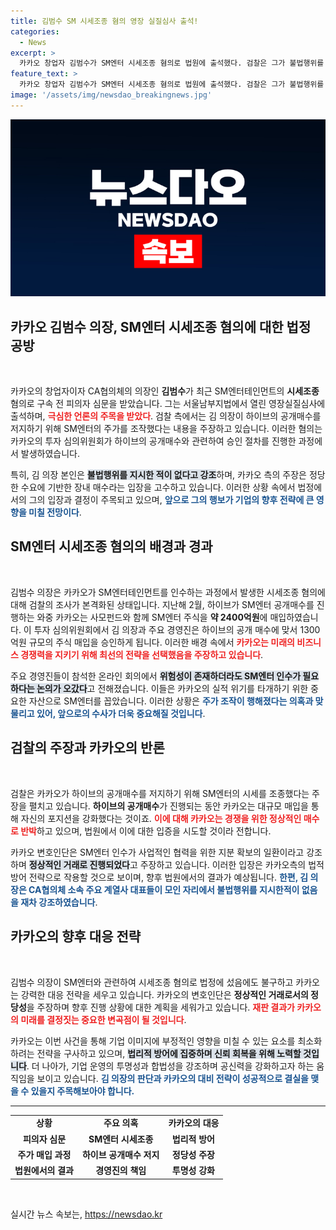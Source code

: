 ```yaml
---
title: 김범수 SM 시세조종 혐의 영장 실질심사 출석!
categories:
  - News
excerpt: >
  카카오 창업자 김범수가 SM엔터 시세조종 혐의로 법원에 출석했다. 검찰은 그가 불법행위를 승인했다 주장하며, 김 의장은 혐의를 부인하고 있다. 과연 그의 운명은?
feature_text: >
  카카오 창업자 김범수가 SM엔터 시세조종 혐의로 법원에 출석했다. 검찰은 그가 불법행위를 승인했다 주장하며, 김 의장은 혐의를 부인하고 있다. 과연 그의 운명은?
image: '/assets/img/newsdao_breakingnews.jpg'
---
```


<p><img src="/assets/img/newsdao_breakingnews.jpg" alt="ontimetimes 속보" /></p>

<h2 data-ke-size="size26">카카오 김범수 의장, SM엔터 시세조종 혐의에 대한 법정 공방</h2>

<p data-ke-size="size16">&nbsp;</p>

<p data-ke-size="size16">
카카오의 창업자이자 CA협의체의 의장인 <b>김범수</b>가 최근 SM엔터테인먼트의 <b>시세조종</b> 혐의로 구속 전 피의자 심문을 받았습니다. 그는 서울남부지법에서 열린 영장실질심사에 출석하며, <b><span style="color: #ee2323;">극심한 언론의 주목을 받았다</span></b>. 검찰 측에서는 김 의장이 하이브의 공개매수를 저지하기 위해 SM엔터의 주가를 조작했다는 내용을 주장하고 있습니다. 이러한 혐의는 카카오의 투자 심의위원회가 하이브의 공개매수와 관련하여 승인 절차를 진행한 과정에서 발생하였습니다.
</p>

<p data-ke-size="size16">
특히, 김 의장 본인은 <b><span style="background-color: #21538527;">불법행위를 지시한 적이 없다고 강조</span></b>하며, 카카오 측의 주장은 정당한 수요에 기반한 장내 매수라는 입장을 고수하고 있습니다. 이러한 상황 속에서 법정에서의 그의 입장과 결정이 주목되고 있으며, <b><span style="color: #1a5490;">앞으로 그의 행보가 기업의 향후 전략에 큰 영향을 미칠 전망이다</span></b>.
</p>

<h2 data-ke-size="size26">SM엔터 시세조종 혐의의 배경과 경과</h2>

<p data-ke-size="size16">&nbsp;</p>

<p data-ke-size="size16">
김범수 의장은 카카오가 SM엔터테인먼트를 인수하는 과정에서 발생한 시세조종 혐의에 대해 검찰의 조사가 본격화된 상태입니다. 지난해 2월, 하이브가 SM엔터 공개매수를 진행하는 와중 카카오는 사모펀드와 함께 SM엔터 주식을 <b>약 2400억원</b>에 매입하였습니다. 이 투자 심의위원회에서 김 의장과 주요 경영진은 하이브의 공개 매수에 맞서 1300억원 규모의 주식 매입을 승인하게 됩니다. 이러한 배경 속에서 <b><span style="color: #ee2323;">카카오는 미래의 비즈니스 경쟁력을 지키기 위해 최선의 전략을 선택했음을 주장하고 있습니다</span></b>.
</p>

<p data-ke-size="size16">
주요 경영진들이 참석한 온라인 회의에서 <b><span style="background-color: #21538527;">위험성이 존재하더라도 SM엔터 인수가 필요하다는 논의가 오갔다</span></b>고 전해졌습니다. 이들은 카카오의 실적 위기를 타개하기 위한 중요한 자산으로 SM엔터를 꼽았습니다. 이러한 상황은 <b><span style="color: #1a5490;">주가 조작이 행해졌다는 의혹과 맞물리고 있어, 앞으로의 수사가 더욱 중요해질 것입니다</span></b>.
</p>

<h2 data-ke-size="size26">검찰의 주장과 카카오의 반론</h2>

<p data-ke-size="size16">&nbsp;</p>

<p data-ke-size="size16">
검찰은 카카오가 하이브의 공개매수를 저지하기 위해 SM엔터의 시세를 조종했다는 주장을 펼치고 있습니다. <b>하이브의 공개매수</b>가 진행되는 동안 카카오는 대규모 매입을 통해 자신의 포지션을 강화했다는 것이죠. <b><span style="color: #ee2323;">이에 대해 카카오는 경쟁을 위한 정상적인 매수로 반박</span></b>하고 있으며, 법원에서 이에 대한 입증을 시도할 것이라 전합니다.
</p>

<p data-ke-size="size16">
카카오 변호인단은 SM엔터 인수가 사업적인 협력을 위한 지분 확보의 일환이라고 강조하며 <b><span style="background-color: #21538527;">정상적인 거래로 진행되었다</span></b>고 주장하고 있습니다. 이러한 입장은 카카오측의 법적 방어 전략으로 작용할 것으로 보이며, 향후 법원에서의 결과가 예상됩니다. <b><span style="color: #1a5490;">한편, 김 의장은 CA협의체 소속 주요 계열사 대표들이 모인 자리에서 불법행위를 지시한적이 없음을 재차 강조하였습니다</span></b>.
</p>

<h2 data-ke-size="size26">카카오의 향후 대응 전략</h2>

<p data-ke-size="size16">&nbsp;</p>

<p data-ke-size="size16">
김범수 의장이 SM엔터와 관련하여 시세조종 혐의로 법정에 섰음에도 불구하고 카카오는 강력한 대응 전략을 세우고 있습니다. 카카오의 변호인단은 <b>정상적인 거래로서의 정당성</b>을 주장하며 향후 진행 상황에 대한 계획을 세워가고 있습니다. <b><span style="color: #ee2323;">재판 결과가 카카오의 미래를 결정짓는 중요한 변곡점이 될 것입니다</span></b>.
</p>

<p data-ke-size="size16">
카카오는 이번 사건을 통해 기업 이미지에 부정적인 영향을 미칠 수 있는 요소를 최소화하려는 전략을 구사하고 있으며, <b><span style="background-color: #21538527;">법리적 방어에 집중하며 신뢰 회복을 위해 노력할 것입니다</span></b>. 더 나아가, 기업 운영의 투명성과 합법성을 강조하며 공신력을 강화하고자 하는 움직임을 보이고 있습니다. <b><span style="color: #1a5490;">김 의장의 판단과 카카오의 대비 전략이 성공적으로 결실을 맺을 수 있을지 주목해보아야 합니다.</span></b>
</p>

<hr>

<table style="width: 100%; border-collapse: collapse;">
    <tr>
        <td style="text-align: center; height: 17px;"><b>상황</b></td>
        <td style="text-align: center; height: 17px;"><b>주요 의혹</b></td>
        <td style="text-align: center; height: 17px;"><b>카카오의 대응</b></td>
    </tr>
    <tr>
        <td style="text-align: center; height: 17px;"><b>피의자 심문</b></td>
        <td style="text-align: center; height: 17px;"><b>SM엔터 시세조종</b></td>
        <td style="text-align: center; height: 17px;"><b>법리적 방어</b></td>
    </tr>
    <tr>
        <td style="text-align: center; height: 17px;"><b>주가 매입 과정</b></td>
        <td style="text-align: center; height: 17px;"><b>하이브 공개매수 저지</b></td>
        <td style="text-align: center; height: 17px;"><b>정당성 주장</b></td>
    </tr>
    <tr>
        <td style="text-align: center; height: 17px;"><b>법원에서의 결과</b></td>
        <td style="text-align: center; height: 17px;"><b>경영진의 책임</b></td>
        <td style="text-align: center; height: 17px;"><b>투명성 강화</b></td>
    </tr>
</table>

<p data-ke-size="size16">&nbsp;</p>
실시간 뉴스 속보는, <a href="https://newsdao.kr" rel="dofollow">https://newsdao.kr</a>


